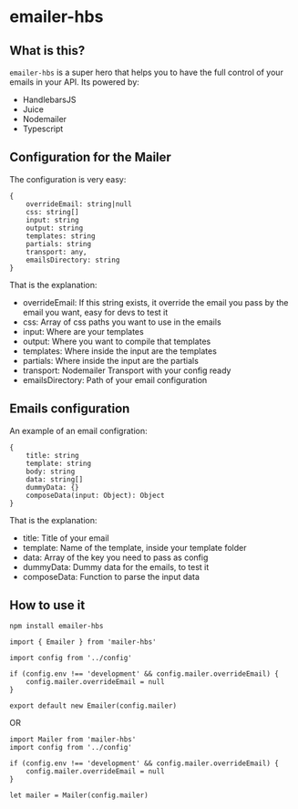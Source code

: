 # emailer-hbs

## What is this?

`emailer-hbs` is a super hero that helps you to have the full control of your emails in your API. Its powered by:
- HandlebarsJS
- Juice
- Nodemailer
- Typescript

## Configuration for the Mailer

The configuration is very easy:

```
{
    overrideEmail: string|null
    css: string[]
    input: string
    output: string
    templates: string
    partials: string
    transport: any,
    emailsDirectory: string
}
```

That is the explanation:

- overrideEmail: If this string exists, it override the email you pass by the email you want, easy for devs to test it
- css: Array of css paths you want to use in the emails
- input: Where are your templates
- output: Where you want to compile that templates
- templates: Where inside the input are the templates
- partials: Where inside the input are the partials
- transport: Nodemailer Transport with your config ready
- emailsDirectory: Path of your email configuration

## Emails configuration

An example of an email configration:

```
{
    title: string
    template: string
    body: string
    data: string[]
    dummyData: {}
    composeData(input: Object): Object
}
```

That is the explanation:
- title: Title of your email
- template: Name of the template, inside your template folder
- data: Array of the key you need to pass as config
- dummyData: Dummy data for the emails, to test it
- composeData: Function to parse the input data

## How to use it

```npm install emailer-hbs```

```
import { Emailer } from 'mailer-hbs'

import config from '../config'

if (config.env !== 'development' && config.mailer.overrideEmail) {
    config.mailer.overrideEmail = null
}

export default new Emailer(config.mailer)
```

OR

```
import Mailer from 'mailer-hbs'
import config from '../config'

if (config.env !== 'development' && config.mailer.overrideEmail) {
    config.mailer.overrideEmail = null
}

let mailer = Mailer(config.mailer)
```